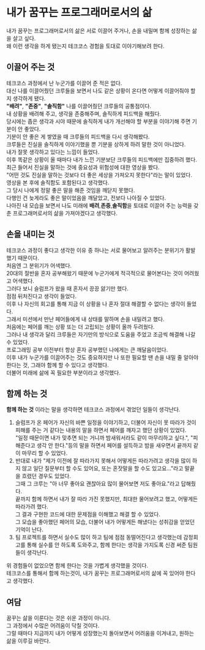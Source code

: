 # 내가 꿈꾸는 프로그래머로서의 삶

내가 꿈꾸는 프로그래머로서의 삶은 서로 이끌어 주거나, 손을 내밀며 함께 성장하는 삶을 살고 싶다.  
왜 이런 생각을 하게 됐는지 테크코스 경험을 토대로 이야기해보려 한다.  

## 이끌어 주는 것
테크코스 과정에서 난 누군가를 이끌어 준 적은 없다.  
대신 나를 이끌어줬던 크루들을 보면서 나도 같은 상황이 온다면 어떻게 이끌어줘야 할지 생각하게 됐다.  
**"배려"**, **"존중"**, **"솔직함"** 나를 이끌어줬던 크루들의 공통점이다.  
내 상황을 배려해 주고, 생각을 존중해주며, 솔직하게 피드백을 해줬다.  
당시에는 좁은 생각과 시야 때문에 솔직하게 내가 개선해야 할 부분을 이야기해 주면 기분이 안 좋았다.  
기분이 안 좋은 게 쌓였을 때 크루들의 피드백을 다시 생각해봤다.  
크루들은 진실을 솔직하게 이야기했을 뿐 기분을 상하게 하려 말한 것이 아니었다.  
내가 잘못 생각하고 있다는 느낌이 들었다.  
이후 똑같은 상황이 올 때마다 내가 느낀 기분보단 크루들의 피드백에만 집중하려 했다.  
최근 들어서 진실을 말하는 것에 중요성과 위험성에 대한 영상을 봤다.  
"어떤 것도 진실을 말하는 것보다 더 좋은 세상을 가져오지 못한다"라는 말이 있었다.  
영상을 본 후에 솔직함도 포함된다고 생각했다.    
그 당시 나에게 정말 좋은 말을 해준 것임을 깨닫지 못했다.  
다행인 건 늦게라도 좋은 말이었음을 깨달았고, 전보다 나아질 수 있었다.  
나아진 내 모습을 보면서 나도 미래에 **배려**,**존중**,**솔직함**을 토대로 이끌어 주는 능력을 갖춘 프로그래머로서의 삶을 가져야겠다고 생각했다.

## 손을 내미는 것
테크코스 과정이 좋다고 생각한 이유 중 하나는 서로 물어보고 알려주는 분위기가 활발했기 때문이다.  
처음엔 그 분위기가 어색했다.  
20대의 절반을 혼자 공부해왔기 때문에 누군가에게 적극적으로 물어본다는 것이 어려웠고 어색했다.  
그러다 보니 슬럼프가 왔을 때 혼자서 끙끙 앓기만 했다.  
점점 뒤처진다고 생각이 들었다.  
이후 나 자신의 회고를 통해 지금 이 상황을 나 혼자 절대 해결할 수 없다는 생각이 들었다.  
그래서 미션에서 만난 페어들에게 내 상태를 말하며 손을 내밀려고 했다.  
처음에는 페어를 깨는 상황 또는 더 고립되는 상황이 올까 두려웠다.  
그러나 내 생각과 달리 크루들은 자기만의 방식으로 도움을 주었고 조금씩 해결해 나갈 수 있었다.  
프로그래밍 공부 이전부터 항상 혼자 공부했던 나에게는 큰 깨달음이었다.  
이후 내가 누군가를 이끌어주는 것도 중요하지만 나 또한 필요할 땐 손을 내밀 줄 알아야 한다는 것, 그래야 함께 할 수 있다고 생각했다.  
더불어 미래에 삶에 꼭 필요한 부분이라고 생각했다.  

## 함께 하는 것
**함께 하는 것** 이라는 말을 생각하면 테크코스 과정에서 겪었던 일들이 생각난다.
1. 슬럼프가 온 페어가 자신의 바쁜 일정을 이야기하고, 더불어 자신이 못 따라가 것이 피해를 주는 거 같다는 내용의 말을 하면서 페어를 깨자고 했던 상황이 있었다.  
"일정 때문이면 내가 맞추면 되는 거니까 밤새워서라도 같이 마무리하고 싶다.", "피해준다고 생각 안 한다."등의 말을 하면서 페어를 설득하고 밤을 새우면서 끝까지 같이 마무리 할 수 있었다.  
2.  반대로 내가 "제가 이전에 잘 따라가지 못해서 어떻게든 따라가려고 생각을 많이 하지 않고 일단 질문부터 할 수도 있어요, 또는 혼잣말을 할 수도 있고요..."라고 말끝을 흐렸던 경우도 있었다.  
그때 그 크루는 "아 너무 좋아요 괜찮아요 많이 물어보면 저도 좋아요."라고 답해줬다.  
끝까지 함께 하면서 내가 잘 따라 가진 못했지만, 최대한 물어보려고 했고, 어떻게든 따라가려 했다.  
그 결과 구현한 코드에 대한 문제점을 이해했고 해결 할 수 있었다.  
그 모습을 좋아했던 페어의 모습, 더불어 내가 어떻게든 해냈다는 성취감을 얻었던 기억이 난다.  
3. 팀 프로젝트를 하면서 실수도 많이 하고 팀에 점점 동떨어진다고 생각했는데 감정회고를 통해 실수를 안 하도록 도와주고, 함께 한다는 생각을 가지도록 신경 써준 팀원들이 생각난다.  

위 경험들이 없었으면 함께 한다는 것을 가볍게 생각했을 것이다.  
테크코스를 통해서 함께 하는것이, 내가 꿈꾸는 프로그래머로서의 삶에 꼭 있어야 한다고 생각했다.  

## 여담
꿈꾸는 삶을 이룬다는 것은 쉬운 과정이 아니다.  
그 과정에서 수많은 어려움이 닥칠 것이다.  
그럴 때마다 지금까지 내가 어떻게 성장했는지 돌아보면서 어려움을 이겨내고, 원하는 삶을 이루길 바란다.